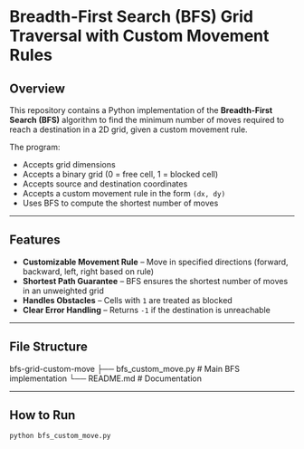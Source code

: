 # Breadth-First Search (BFS) Grid Traversal with Custom Movement Rules

## Overview
This repository contains a Python implementation of the **Breadth-First Search (BFS)** algorithm to find the minimum number of moves required to reach a destination in a 2D grid, given a custom movement rule.

The program:
- Accepts grid dimensions
- Accepts a binary grid (0 = free cell, 1 = blocked cell)
- Accepts source and destination coordinates
- Accepts a custom movement rule in the form `(dx, dy)`
- Uses BFS to compute the shortest number of moves

---

## Features
- **Customizable Movement Rule** – Move in specified directions (forward, backward, left, right based on rule)
- **Shortest Path Guarantee** – BFS ensures the shortest number of moves in an unweighted grid
- **Handles Obstacles** – Cells with `1` are treated as blocked
- **Clear Error Handling** – Returns `-1` if the destination is unreachable

---

## File Structure
 bfs-grid-custom-move
├── bfs_custom_move.py # Main BFS implementation
└── README.md # Documentation

---

## How to Run
```bash
python bfs_custom_move.py

